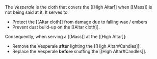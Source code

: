 The _Vesperale_ is the cloth that covers the [[High Altar]] when [[Mass]] is not being said at it. It serves to:

- Protect the [[Altar cloth]] from damage due to falling wax / embers
- Prevent dust build-up on the [[Altar cloth]].

Consequently, when serving a [[Mass]] at the [[High Altar]]:

- Remove the Vesperale **after** lighting the [[High Altar#Candles]].
- Replace the Vesperale **before** snuffing the [[High Altar#Candles]].